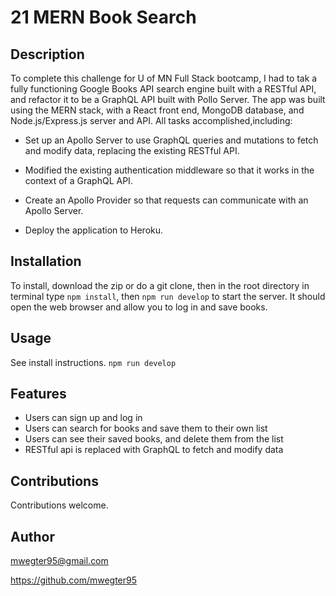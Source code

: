 # 21 MERN Book Search

## Description
To complete this challenge for U of MN Full Stack bootcamp, I had to tak a fully functioning Google Books API search engine built with a RESTful API, and refactor it to be a GraphQL API built with Pollo Server. The app was built using the MERN stack, with a React front end, MongoDB database, and Node.js/Express.js server and API. All tasks accomplished,including:

* Set up an Apollo Server to use GraphQL queries and mutations to fetch and modify data, replacing the existing RESTful API.

* Modified the existing authentication middleware so that it works in the context of a GraphQL API.

* Create an Apollo Provider so that requests can communicate with an Apollo Server.

* Deploy the application to Heroku.

## Installation
To install, download the zip or do a git clone, then in the root directory in terminal type ```npm install```, then ```npm run develop``` to start the server. It should open the web browser and allow you to log in and save books.

## Usage
See install instructions. ```npm run develop```



## Features
* Users can sign up and log in
* Users can search for books and save them to their own list
* Users can see their saved books, and delete them from the list
* RESTful api is replaced with GraphQL to fetch and modify data

## Contributions
Contributions welcome.



## Author
mwegter95@gmail.com

https://github.com/mwegter95
